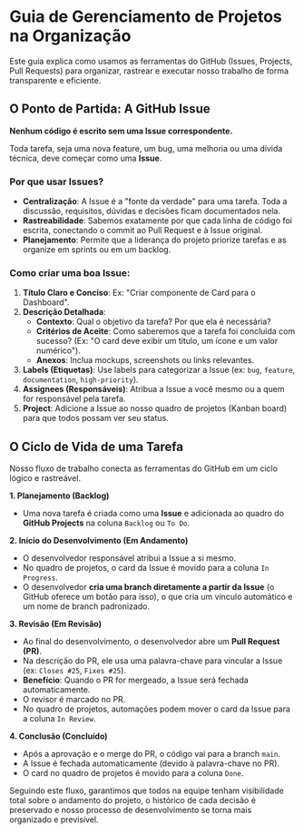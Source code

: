# Guia de Gerenciamento de Projetos na Organização

Este guia explica como usamos as ferramentas do GitHub (Issues, Projects, Pull Requests) para organizar, rastrear e executar nosso trabalho de forma transparente e eficiente.

## O Ponto de Partida: A GitHub Issue

**Nenhum código é escrito sem uma Issue correspondente.**

Toda tarefa, seja uma nova feature, um bug, uma melhoria ou uma dívida técnica, deve começar como uma **Issue**.

### Por que usar Issues?
- **Centralização**: A Issue é a "fonte da verdade" para uma tarefa. Toda a discussão, requisitos, dúvidas e decisões ficam documentados nela.
- **Rastreabilidade**: Sabemos exatamente por que cada linha de código foi escrita, conectando o commit ao Pull Request e à Issue original.
- **Planejamento**: Permite que a liderança do projeto priorize tarefas e as organize em sprints ou em um backlog.

### Como criar uma boa Issue:
1.  **Título Claro e Conciso**: Ex: "Criar componente de Card para o Dashboard".
2.  **Descrição Detalhada**:
    - **Contexto**: Qual o objetivo da tarefa? Por que ela é necessária?
    - **Critérios de Aceite**: Como saberemos que a tarefa foi concluída com sucesso? (Ex: "O card deve exibir um título, um ícone e um valor numérico").
    - **Anexos**: Inclua mockups, screenshots ou links relevantes.
3.  **Labels (Etiquetas)**: Use labels para categorizar a Issue (ex: `bug`, `feature`, `documentation`, `high-priority`).
4.  **Assignees (Responsáveis)**: Atribua a Issue a você mesmo ou a quem for responsável pela tarefa.
5.  **Project**: Adicione a Issue ao nosso quadro de projetos (Kanban board) para que todos possam ver seu status.

## O Ciclo de Vida de uma Tarefa

Nosso fluxo de trabalho conecta as ferramentas do GitHub em um ciclo lógico e rastreável.

**1. Planejamento (Backlog)**
- Uma nova tarefa é criada como uma **Issue** e adicionada ao quadro do **GitHub Projects** na coluna `Backlog` ou `To Do`.

**2. Início do Desenvolvimento (Em Andamento)**
- O desenvolvedor responsável atribui a Issue a si mesmo.
- No quadro de projetos, o card da Issue é movido para a coluna `In Progress`.
- O desenvolvedor **cria uma branch diretamente a partir da Issue** (o GitHub oferece um botão para isso), o que cria um vínculo automático e um nome de branch padronizado.

**3. Revisão (Em Revisão)**
- Ao final do desenvolvimento, o desenvolvedor abre um **Pull Request (PR)**.
- Na descrição do PR, ele usa uma palavra-chave para vincular a Issue (ex: `Closes #25`, `Fixes #25`).
- **Benefício**: Quando o PR for mergeado, a Issue será fechada automaticamente.
- O revisor é marcado no PR.
- No quadro de projetos, automações podem mover o card da Issue para a coluna `In Review`.

**4. Conclusão (Concluído)**
- Após a aprovação e o merge do PR, o código vai para a branch `main`.
- A Issue é fechada automaticamente (devido à palavra-chave no PR).
- O card no quadro de projetos é movido para a coluna `Done`.

Seguindo este fluxo, garantimos que todos na equipe tenham visibilidade total sobre o andamento do projeto, o histórico de cada decisão é preservado e nosso processo de desenvolvimento se torna mais organizado e previsível.
